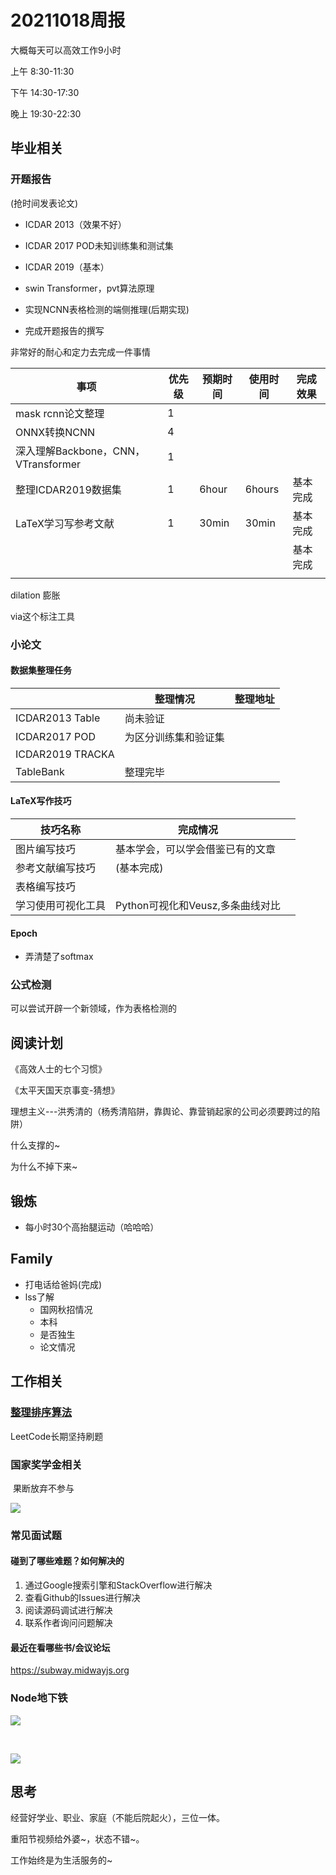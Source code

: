 # 20211018周报



大概每天可以高效工作9小时

上午 8:30-11:30

下午 14:30-17:30

晚上 19:30-22:30



## 毕业相关

### 开题报告

(抢时间发表论文)



- ICDAR 2013（效果不好）

- ICDAR 2017 POD未知训练集和测试集

- ICDAR 2019（基本）



- swin Transformer，pvt算法原理
- 实现NCNN表格检测的端侧推理(后期实现)
- 完成开题报告的撰写



非常好的耐心和定力去完成一件事情



| 事项                                | 优先级 | 预期时间 | 使用时间 | 完成效果 |
| ----------------------------------- | ------ | -------- | -------- | -------- |
| mask rcnn论文整理                   | 1      |          |          |          |
| ONNX转换NCNN                        | 4      |          |          |          |
| 深入理解Backbone，CNN，VTransformer | 1      |          |          |          |
| 整理ICDAR2019数据集                 | 1      | 6hour    | 6hours   | 基本完成 |
| LaTeX学习写参考文献                 | 1      | 30min    | 30min    | 基本完成 |
|                                     |        |          |          | 基本完成 |
|                                     |        |          |          |          |

dilation 膨胀

via这个标注工具

### 小论文

#### 数据集整理任务

|                  | 整理情况             | 整理地址 |
| ---------------- | -------------------- | -------- |
| ICDAR2013 Table  | 尚未验证             |          |
| ICDAR2017 POD    | 为区分训练集和验证集 |          |
| ICDAR2019 TRACKA |                      |          |
| TableBank        | 整理完毕             |          |

#### LaTeX写作技巧

| 技巧名称           | 完成情况                         |      |
| ------------------ | -------------------------------- | ---- |
| 图片编写技巧       | 基本学会，可以学会借鉴已有的文章 |      |
| 参考文献编写技巧   | (基本完成)                       |      |
| 表格编写技巧       |                                  |      |
| 学习使用可视化工具 | Python可视化和Veusz,多条曲线对比 |      |

#### Epoch



- 弄清楚了softmax



### 公式检测

可以尝试开辟一个新领域，作为表格检测的



## 阅读计划

《高效人士的七个习惯》

《太平天国天京事变-猜想》

理想主义---洪秀清的（杨秀清陷阱，靠舆论、靠营销起家的公司必须要跨过的陷阱）



什么支撑的~

为什么不掉下来~



## 锻炼

- 每小时30个高抬腿运动（哈哈哈）

## Family

- 打电话给爸妈(完成)
- lss了解
  - 国网秋招情况
  - 本科
  - 是否独生
  - 论文情况
  
  

## 工作相关

### [整理排序算法](https://zhuanlan.zhihu.com/p/42586566)

LeetCode长期坚持刷题









### 国家奖学金相关



​		果断放弃不参与

![](https://moonstarimg.oss-cn-hangzhou.aliyuncs.com/picgo_img/20211011111445.png)

### 常见面试题

#### 碰到了哪些难题？如何解决的

1. 通过Google搜索引擎和StackOverflow进行解决
2. 查看Github的Issues进行解决
3. 阅读源码调试进行解决
4. 联系作者询问问题解决



#### 最近在看哪些书/会议论坛



https://subway.midwayjs.org



### Node地下铁

![](https://moonstarimg.oss-cn-hangzhou.aliyuncs.com/picgo_img/20211017150902.png)

​											

![](https://moonstarimg.oss-cn-hangzhou.aliyuncs.com/picgo_img/20211017152606.png)



## 思考

经营好学业、职业、家庭（不能后院起火），三位一体。

重阳节视频给外婆~，状态不错~。





工作始终是为生活服务的~

